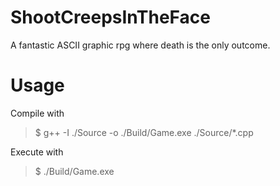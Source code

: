 # ShootCreepsInTheFace
A fantastic ASCII graphic rpg where death is the only outcome.

# Usage
Compile with
> $ g++ -I ./Source -o ./Build/Game.exe ./Source/*.cpp

Execute with
> $ ./Build/Game.exe